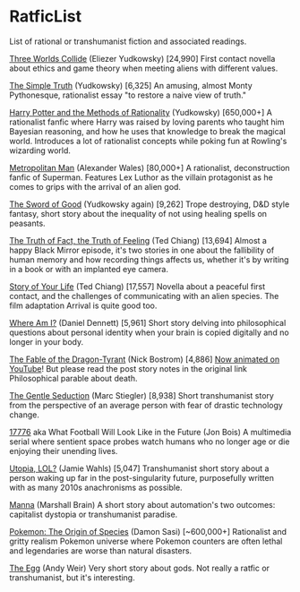 # RatficList
List of rational or transhumanist fiction and associated readings.


[Three Worlds Collide](https://www.lesswrong.com/posts/HawFh7RvDM4RyoJ2d/three-worlds-collide-0-8) (Eliezer Yudkowsky) [24,990]
First contact novella about ethics and game theory when meeting aliens with different values.

[The Simple Truth](http://yudkowsky.net/rational/the-simple-truth/) (Yudkowsky) [6,325]
An amusing, almost Monty Pythonesque, rationalist essay "to restore a naive view of truth."

[Harry Potter and the Methods of Rationality](http://www.hpmor.com/) (Yudkowsky) [650,000+]
A rationalist fanfic where Harry was raised by loving parents who taught him Bayesian reasoning, and how he uses that knowledge to break the magical world. Introduces a lot of rationalist concepts while poking fun at Rowling's wizarding world.

[Metropolitan Man](https://www.fanfiction.net/s/10360716/1/The-Metropolitan-Man) (Alexander Wales) [80,000+]
A rationalist, deconstruction fanfic of Superman. Features Lex Luthor as the villain protagonist as he comes to grips with the arrival of an alien god.

[The Sword of Good](http://yudkowsky.net/other/fiction/the-sword-of-good) (Yudkowsky again) [9,262]
Trope destroying, D&D style fantasy, short story about the inequality of not using healing spells on peasants.

[The Truth of Fact, the Truth of Feeling](https://web.archive.org/web/20150702024416/https://subterraneanpress.com/magazine/fall_2013/the_truth_of_fact_the_truth_of_feeling_by_ted_chiang) (Ted Chiang) [13,694]
Almost a happy Black Mirror episode, it's two stories in one about the fallibility of human memory and how recording things affects us, whether it's by writing in a book or with an implanted eye camera.

[Story of Your Life](http://www.kameli.net/~raimu/rnd/ted-chiang-story-of-your-life-2000.pdf) (Ted Chiang) [17,557]
Novella about a peaceful first contact, and the challenges of communicating with an alien species. The film adaptation Arrival is quite good too.

[Where Am I?](https://www.lehigh.edu/~mhb0/Dennett-WhereAmI.pdf) (Daniel Dennett) [5,961]
Short story delving into philosophical questions about personal identity when your brain is copied digitally and no longer in your body.

[The Fable of the Dragon-Tyrant](https://nickbostrom.com/fable/dragon.html) (Nick Bostrom) [4,886]
[Now animated on YouTube](https://youtu.be/cZYNADOHhVY)! But please read the post story notes in the original link
Philosophical parable about death.

[The Gentle Seduction](http://www.skyhunter.com/marcs/GentleSeduction.html) (Marc Stiegler) [8,938]
Short transhumanist story from the perspective of an average person with fear of drastic technology change.

[17776](https://www.sbnation.com/a/17776-football) aka What Football Will Look Like in the Future (Jon Bois)
A multimedia serial where sentient space probes watch humans who no longer age or die enjoying their unending lives.

[Utopia, LOL?](http://strangehorizons.com/fiction/utopia-lol/) (Jamie Wahls) [5,047]
Transhumanist short story about a person waking up far in the post-singularity future, purposefully written with as many 2010s anachronisms as possible.

[Manna](http://marshallbrain.com/manna1.htm) (Marshall Brain)
A short story about automation's two outcomes: capitalist dystopia or transhumanist paradise.

[Pokemon: The Origin of Species](http://daystareld.com/pokemon/) (Damon Sasi) [~600,000+]
Rationalist and gritty realism Pokemon universe where Pokemon counters are often lethal and legendaries are worse than natural disasters.

[The Egg](http://www.galactanet.com/oneoff/theegg_mod.html) (Andy Weir)
Very short story about gods. Not really a ratfic or transhumanist, but it's interesting.
